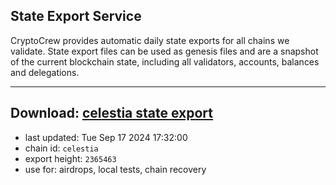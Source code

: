 ## State Export Service
CryptoCrew provides automatic daily state exports for all chains we validate. State export files can be used as genesis files and are a snapshot of the current blockchain state, including all validators, accounts, balances and delegations.

---
**Download: [celestia state export](https://dl-eu2.ccvalidators.com/SERVICE/celestia/celestia_export_2365463.json)**
---

- last updated: Tue Sep 17 2024 17:32:00
- chain id: `celestia`
- export height: `2365463`
- use for: airdrops, local tests, chain recovery
